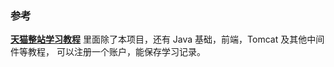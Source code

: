 
### 参考
**[天猫整站学习教程](http://how2j.cn/k/tmall-j2ee/tmall-j2ee-894/894.html?p=55563)** 里面除了本项目，还有 Java 基础，前端，Tomcat 及其他中间件等教程， 可以注册一个账户，能保存学习记录。
